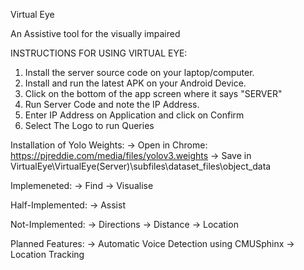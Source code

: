 Virtual Eye

An Assistive tool for the visually impaired

INSTRUCTIONS FOR USING VIRTUAL EYE:
1) Install the server source code on your laptop/computer.
2) Install and run the latest APK on your Android Device.
3) Click on the bottom of the app screen where it says "SERVER"
4) Run Server Code and note the IP Address.
5) Enter IP Address on Application and click on Confirm
6) Select The Logo to run Queries

Installation of Yolo Weights:
-> Open in Chrome: https://pjreddie.com/media/files/yolov3.weights
-> Save in VirtualEye\VirtualEye(Server)\subfiles\dataset_files\object_data

Implemeneted:
-> Find
-> Visualise

Half-Implemented:
-> Assist

Not-Implemented:
-> Directions
-> Distance
-> Location

Planned Features:
-> Automatic Voice Detection using CMUSphinx
-> Location Tracking
